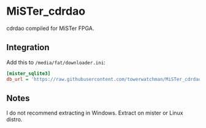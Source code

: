 # MiSTer_cdrdao
cdrdao compiled for MiSTer FPGA.

## Integration

Add this to `/media/fat/downloader.ini`:
```ini
[mister_sqlite3]  
db_url = 'https://raw.githubusercontent.com/towerwatchman/MiSTer_cdrdao/db/db-output/mister_cdrdao_db.json.zip'
```
## Notes

I do not recommend extracting in Windows. Extract on mister or Linux distro. 
